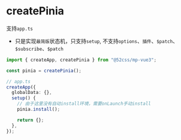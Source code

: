 # createPinia

支持`app.ts`

* 只是实现`最简版`状态机，只支持`setup`, 不支持`options`、`插件`、`$patch`、`$subscribe`、`$patch`

```ts
import { createApp, createPinia } from "@52css/mp-vue3";

const pinia = createPinia();

// app.ts
createApp({
  globalData: {},
  setup() {
    // 由于这里没有自动install环境，需要onLaunch手动install
    pinia.install();

    return {};
  },
});

```